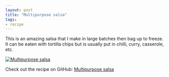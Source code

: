 ```yaml
---
layout: post
title: "Multipurpose salsa"
tags:
- recipe
---
```


This is an amazing salsa that I make in large batches then bag up to freeze. It can be eaten with tortilla chips but is usually put in chilli, curry, casserole, etc.

[![Multipurpose salsa](http://farm3.staticflickr.com/2890/12034855283_9f4413bc04.jpg)](https://github.com/rey/cookbook/blob/master/recipes/multipurpose-salsa.md)

Check out the recipe on GitHub: [Multipurpose salsa](https://github.com/rey/cookbook/blob/master/recipes/multipurpose-salsa.md)
